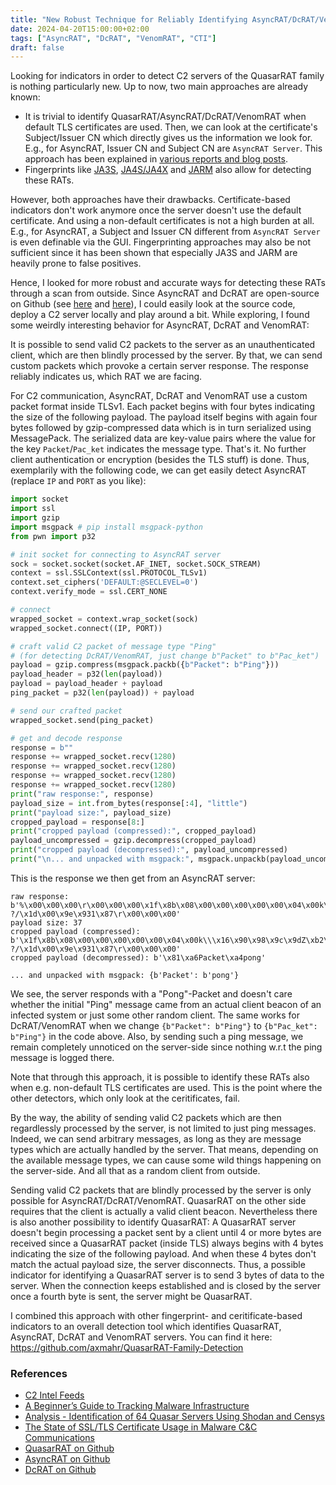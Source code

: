 ```yaml
---
title: "New Robust Technique for Reliably Identifying AsyncRAT/DcRAT/VenomRAT Servers"
date: 2024-04-20T15:00:00+02:00
tags: ["AsyncRAT", "DcRAT", "VenomRAT", "CTI"]
draft: false
---
```


Looking for indicators in order to detect C2 servers of the QuasarRAT family is nothing particularly new. Up to now, two main approaches are already known:
- It is trivial to identify QuasarRAT/AsyncRAT/DcRAT/VenomRAT when default TLS certificates are used. Then, we can look at the certificate's Subject/Issuer CN which directly gives us the information we look for. E.g., for AsyncRAT, Issuer CN and Subject CN are `AsyncRAT Server`. This approach has been explained in [various reports and blog posts](#references).
- Fingerprints like [JA3S](https://github.com/salesforce/ja3), [JA4S/JA4X](https://github.com/FoxIO-LLC/ja4) and [JARM](https://github.com/salesforce/jarm) also allow for detecting these RATs.

However, both approaches have their drawbacks. Certificate-based indicators don't work anymore once the server doesn't use the default certificate. And using a non-default certificates is not a high burden at all. E.g., for AsyncRAT, a Subject and Issuer CN different from `AsyncRAT Server` is even definable via the GUI. Fingerprinting approaches may also be not sufficient since it has been shown that especially JA3S and JARM are heavily prone to false positives. 

Hence, I looked for more robust and accurate ways for detecting these RATs through a scan from outside. Since AsyncRAT and DcRAT are open-source on Github (see [here](https://github.com/NYAN-x-CAT/AsyncRAT-C-Sharp) and [here](https://github.com/qwqdanchun/DcRat)), I could easily look at the source code, deploy a C2 server locally and play around a bit. While exploring, I found some weirdly interesting behavior for AsyncRAT, DcRAT and VenomRAT:

It is possible to send valid C2 packets to the server as an unauthenticated client, which are then blindly processed by the server. By that, we can send custom packets which provoke a certain server response. The response reliably indicates us, which RAT we are facing.

For C2 communication, AsyncRAT, DcRAT and VenomRAT use a custom packet format inside TLSv1. Each packet begins with four bytes indicating the size of the following payload. The payload itself begins with again four bytes followed by gzip-compressed data which is in turn serialized using MessagePack. The serialized data are key-value pairs where the value for the key `Packet`/`Pac_ket` indicates the message type. That's it. No further client authentication or encryption (besides the TLS stuff) is done.
Thus, exemplarily with the following code, we can get easily detect AsyncRAT (replace `IP` and `PORT` as you like):
```python
import socket
import ssl
import gzip
import msgpack # pip install msgpack-python
from pwn import p32

# init socket for connecting to AsyncRAT server
sock = socket.socket(socket.AF_INET, socket.SOCK_STREAM)
context = ssl.SSLContext(ssl.PROTOCOL_TLSv1)
context.set_ciphers('DEFAULT:@SECLEVEL=0')
context.verify_mode = ssl.CERT_NONE

# connect
wrapped_socket = context.wrap_socket(sock)
wrapped_socket.connect((IP, PORT))

# craft valid C2 packet of message type "Ping"
# (for detecting DcRAT/VenomRAT, just change b"Packet" to b"Pac_ket")
payload = gzip.compress(msgpack.packb({b"Packet": b"Ping"}))
payload_header = p32(len(payload))
payload = payload_header + payload
ping_packet = p32(len(payload)) + payload

# send our crafted packet
wrapped_socket.send(ping_packet)

# get and decode response
response = b""
response += wrapped_socket.recv(1280)
response += wrapped_socket.recv(1280)
response += wrapped_socket.recv(1280)
response += wrapped_socket.recv(1280)
print("raw response:", response)
payload_size = int.from_bytes(response[:4], "little")
print("payload size:", payload_size)
cropped_payload = response[8:]
print("cropped payload (compressed):", cropped_payload)
payload_uncompressed = gzip.decompress(cropped_payload)
print("cropped payload (decompressed):", payload_uncompressed)
print("\n... and unpacked with msgpack:", msgpack.unpackb(payload_uncompressed))
```

This is the response we then get from an AsyncRAT server:
```
raw response: b'%\x00\x00\x00\r\x00\x00\x00\x1f\x8b\x08\x00\x00\x00\x00\x00\x04\x00k\\\x16\x90\x98\x9c\x9dZ\xb2\xa4 ?/\x1d\x00\x9e\x931\x87\r\x00\x00\x00'
payload size: 37
cropped payload (compressed): b'\x1f\x8b\x08\x00\x00\x00\x00\x00\x04\x00k\\\x16\x90\x98\x9c\x9dZ\xb2\xa4 ?/\x1d\x00\x9e\x931\x87\r\x00\x00\x00'
cropped payload (decompressed): b'\x81\xa6Packet\xa4pong'

... and unpacked with msgpack: {b'Packet': b'pong'}
```
We see, the server responds with a "Pong"-Packet and doesn't care whether the initial "Ping" message came from an actual client beacon of an infected system or just some other random client. The same works for DcRAT/VenomRAT when we change `{b"Packet": b"Ping"}` to `{b"Pac_ket": b"Ping"}` in the code above. Also, by sending such a ping message, we remain completely unnoticed on the server-side since nothing w.r.t the ping message is logged there.

Note that through this approach, it is possible to identify these RATs also when e.g. non-default TLS certificates are used. This is the point where the other detectors, which only look at the ceritificates, fail.

By the way, the ability of sending valid C2 packets which are then regardlessly processed by the server, is not limited to just ping messages. Indeed, we can send arbitrary messages, as long as they are message types which are actually handled by the server. That means, depending on the available message types, we can cause some wild things happening on the server-side. And all that as a random client from outside.

Sending valid C2 packets that are blindly processed by the server is only possible for AsyncRAT/DcRAT/VenomRAT. QuasarRAT on the other side requires that the client is actually a valid client beacon. Nevertheless there is also another possibility to identify QuasarRAT:
A QuasarRAT server doesn't begin processing a packet sent by a client until 4 or more bytes are received since a QuasarRAT packet (inside TLS) always begins with 4 bytes indicating the size of the following payload. And when these 4 bytes don't match the actual payload size, the server disconnects. Thus, a possible indicator for identifying a QuasarRAT server is to send 3 bytes of data to the server. When the connection keeps established and is closed by the server once a fourth byte is sent, the server might be QuasarRAT.

I combined this approach with other fingerprint- and ceritificate-based indicators to an overall detection tool which identifies QuasarRAT, AsyncRAT, DcRAT and VenomRAT servers. You can find it here: https://github.com/axmahr/QuasarRAT-Family-Detection




### References
- [C2 Intel Feeds](https://github.com/drb-ra/C2IntelFeeds)
- [A Beginner’s Guide to Tracking Malware Infrastructure](https://censys.com/a-beginners-guide-to-tracking-malware-infrastructure/)
- [Analysis - Identification of 64 Quasar Servers Using Shodan and Censys](https://www.embeeresearch.io/hunting-quasar-rat-shodan/)
- [The State of SSL/TLS Certificate Usage in Malware C&C Communications](https://www.trendmicro.com/content/dam/trendmicro/global/en/research/21/i/ssl-tls-technical-brief/ssl-tls-technical-brief.pdf)
- [QuasarRAT on Github](https://github.com/quasar/Quasar)
- [AsyncRAT on Github](https://github.com/NYAN-x-CAT/AsyncRAT-C-Sharp)
- [DcRAT on Github](https://github.com/qwqdanchun/DcRat)